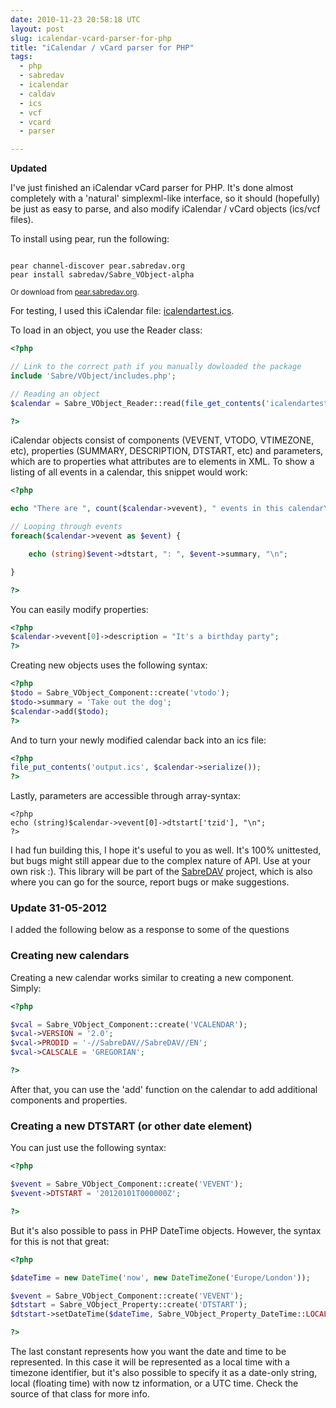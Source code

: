 ```yaml
---
date: 2010-11-23 20:58:18 UTC
layout: post
slug: icalendar-vcard-parser-for-php
title: "iCalendar / vCard parser for PHP"
tags:
  - php
  - sabredav
  - icalendar
  - caldav
  - ics
  - vcf
  - vcard
  - parser

---
```

<p><strong>Updated</strong></p>

<p>I've just finished an iCalendar vCard parser for PHP. It's done almost completely with a 'natural' simplexml-like interface, so it should (hopefully) be just as easy to parse, and also modify iCalendar / vCard objects (ics/vcf files).</p>

<p>To install using pear, run the following:</p>

```

pear channel-discover pear.sabredav.org
pear install sabredav/Sabre_VObject-alpha

```

<p><small>Or download from <a href="http://pear.sabredav.org/">pear.sabredav.org</a>.</small></p>

<p>For testing, I used this iCalendar file: <a href="http://www.rooftopsolutions.nl/blog/user/files/posts/icalendartest.ics">icalendartest.ics</a>.</p>

<p>To load in an object, you use the Reader class:</p>

```php
<?php

// Link to the correct path if you manually dowloaded the package
include 'Sabre/VObject/includes.php';

// Reading an object
$calendar = Sabre_VObject_Reader::read(file_get_contents('icalendartest.ics'));

?>
```

<p>iCalendar objects consist of components (VEVENT, VTODO, VTIMEZONE, etc), properties (SUMMARY, DESCRIPTION, DTSTART, etc) and parameters, which are to properties what attributes are to elements in XML. To show a listing of all events in a calendar, this snippet would work:</p>

```php
<?php

echo "There are ", count($calendar->vevent), " events in this calendar\n";

// Looping through events
foreach($calendar->vevent as $event) {

    echo (string)$event->dtstart, ": ", $event->summary, "\n";

}

?>
```

<p>You can easily modify properties:</p>

```php
<?php
$calendar->vevent[0]->description = "It's a birthday party";
?>
```

<p>Creating new objects uses the following syntax:</p>

```php
<?php
$todo = Sabre_VObject_Component::create('vtodo');
$todo->summary = 'Take out the dog';
$calendar->add($todo);
?>
```

<p>And to turn your newly modified calendar back into an ics file:</p>

```php
<?php
file_put_contents('output.ics', $calendar->serialize());
?>
```

<p>Lastly, parameters are accessible through array-syntax:</p>

```
<?php
echo (string)$calendar->vevent[0]->dtstart['tzid'], "\n";
?>
```

<p>I had fun building this, I hope it's useful to you as well. It's 100% unittested, but bugs might still appear due to the complex nature of API. Use at your own risk :). This library will be part of the <a href="http://code.google.com/p/sabredav/">SabreDAV</a> project, which is also where you can go for the source, report bugs or make suggestions.</p>

<h3>Update 31-05-2012</h3>

<p>I added the following below as a response to some of the questions</p>

<h3>Creating new calendars</h3>

<p>Creating a new calendar works similar to creating a new component. Simply:</p>

```php
<?php

$vcal = Sabre_VObject_Component::create('VCALENDAR');
$vcal->VERSION = '2.0';
$vcal->PRODID = '-//SabreDAV//SabreDAV//EN';
$vcal->CALSCALE = 'GREGORIAN';

?>
```

<p>After that, you can use the 'add' function on the calendar to add additional components and properties.</p>

<h3>Creating a new DTSTART (or other date element)</h3>

<p>You can just use the following syntax:</p>

```php
<?php

$vevent = Sabre_VObject_Component::create('VEVENT');
$vevent->DTSTART = '20120101T000000Z';

?>
```

<p>But it's also possible to pass in PHP DateTime objects. However, the syntax for this is not that great:</p>

```php
<?php

$dateTime = new DateTime('now', new DateTimeZone('Europe/London'));

$vevent = Sabre_VObject_Component::create('VEVENT');
$dtstart = Sabre_VObject_Property::create('DTSTART');
$dtstart->setDateTime($dateTime, Sabre_VObject_Property_DateTime::LOCALTZ);

?>
```

<p>The last constant represents how you want the date and time to be represented. In this case it will be represented as a local time with a timezone identifier, but it's also possible to specify it as a date-only string, local (floating time) with now tz information, or a UTC time. Check the source of that class for more info.</p>

